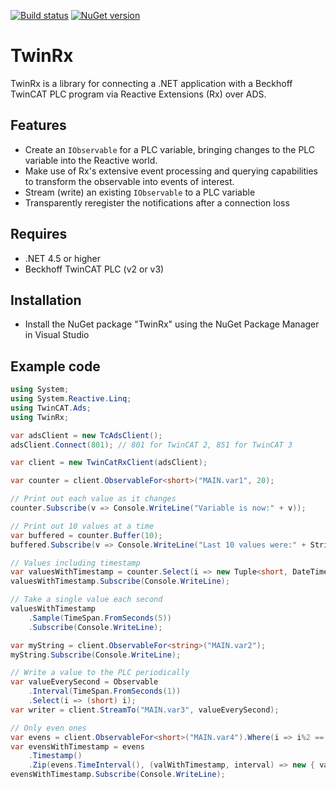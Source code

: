 [![Build status](https://ci.appveyor.com/api/projects/status/edcc4iss127v7vnp?svg=true)](https://ci.appveyor.com/project/svroonland/twinrx)
[![NuGet version](https://badge.fury.io/nu/twinrx.svg)](https://badge.fury.io/nu/twinrx)

# TwinRx
TwinRx is a library for connecting a .NET application with a Beckhoff TwinCAT PLC program via Reactive Extensions (Rx) over ADS.

## Features
* Create an `IObservable` for a PLC variable, bringing changes to the PLC variable into the Reactive world.
* Make use of Rx's extensive event processing and querying capabilities to transform the observable into events of interest. 
* Stream (write) an existing `IObservable` to a PLC variable
* Transparently reregister the notifications after a connection loss

## Requires
* .NET 4.5 or higher
* Beckhoff TwinCAT PLC (v2 or v3)

## Installation
* Install the NuGet package "TwinRx" using the NuGet Package Manager in Visual Studio

## Example code
```c#
using System;
using System.Reactive.Linq;
using TwinCAT.Ads;
using TwinRx;

var adsClient = new TcAdsClient();
adsClient.Connect(801); // 801 for TwinCAT 2, 851 for TwinCAT 3

var client = new TwinCatRxClient(adsClient);

var counter = client.ObservableFor<short>("MAIN.var1", 20);

// Print out each value as it changes
counter.Subscribe(v => Console.WriteLine("Variable is now:" + v));

// Print out 10 values at a time
var buffered = counter.Buffer(10);
buffered.Subscribe(v => Console.WriteLine("Last 10 values were:" + String.Join(" - ", v)));

// Values including timestamp
var valuesWithTimestamp = counter.Select(i => new Tuple<short, DateTime>(i, DateTime.Now));
valuesWithTimestamp.Subscribe(Console.WriteLine);

// Take a single value each second
valuesWithTimestamp
	.Sample(TimeSpan.FromSeconds(5))
	.Subscribe(Console.WriteLine);

var myString = client.ObservableFor<string>("MAIN.var2");
myString.Subscribe(Console.WriteLine);

// Write a value to the PLC periodically
var valueEverySecond = Observable
	.Interval(TimeSpan.FromSeconds(1))
	.Select(i => (short) i);
var writer = client.StreamTo("MAIN.var3", valueEverySecond);

// Only even ones
var evens = client.ObservableFor<short>("MAIN.var4").Where(i => i%2 == 0);
var evensWithTimestamp = evens
	.Timestamp()
	.Zip(evens.TimeInterval(), (valWithTimestamp, interval) => new { val = "Even value is " + valWithTimestamp, interval });
evensWithTimestamp.Subscribe(Console.WriteLine);
```
